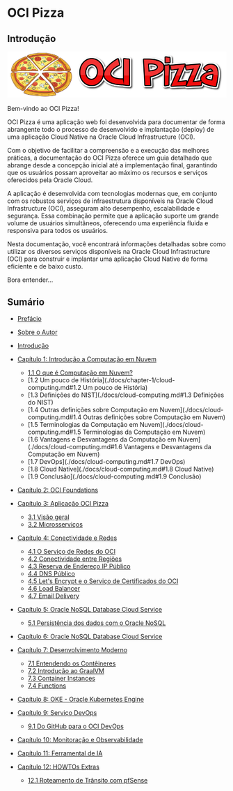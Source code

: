 # OCI Pizza

## Introdução

![alt_text](./docs/chapter-1/img/oci-pizza-logo-1.png "OCI Pizza")

Bem-vindo ao OCI Pizza!

OCI Pizza é uma aplicação web foi desenvolvida para documentar de forma abrangente todo o processo de desenvolvido e implantação (deploy) de uma aplicação Cloud Native na Oracle Cloud Infrastructure (OCI).

Com o objetivo de facilitar a compreensão e a execução das melhores práticas, a documentação do OCI Pizza oferece um guia detalhado que abrange desde a concepção inicial até a implementação final, garantindo que os usuários possam aproveitar ao máximo os recursos e serviços oferecidos pela Oracle Cloud.

A aplicação é desenvolvida com tecnologias modernas que, em conjunto com os robustos  serviços de infraestrutura disponíveis na Oracle Cloud Infrastructure (OCI), asseguram alto desempenho, escalabilidade e segurança. Essa combinação permite que a aplicação suporte um grande volume de usuários simultâneos, oferecendo uma experiência fluida e responsiva para todos os usuários.

Nesta documentação, você encontrará informações detalhadas sobre como utilizar os diversos serviços disponíveis na Oracle Cloud Infrastructure (OCI) para construir e implantar uma aplicação Cloud Native de forma eficiente e de baixo custo.

Bora entender...

## Sumário

- [Prefácio](./docs/preface.md)
- [Sobre o Autor](./docs/daniel-armbrust-about.md)
- [Introdução](./docs/intro.md)

- [Capítulo 1: Introdução a Computação em Nuvem](./docs/chapter-1/index.md)
	- [1.1 O que é Computação em Nuvem?](./docs/cloud-computing.md#1.1-O-que-é-Computação-em-Nuvem?)
	- [1.2 Um pouco de História](./docs/chapter-1/cloud-computing.md#1.2 Um pouco de História)
	- [1.3 Definições do NIST](./docs/cloud-computing.md#1.3 Definições do NIST)
	- [1.4 Outras definições sobre Computação em Nuvem](./docs/cloud-computing.md#1.4 Outras definições sobre Computação em Nuvem)
	- [1.5 Terminologias da Computação em Nuvem](./docs/cloud-computing.md#1.5 Terminologias da Computação em Nuvem)
	- [1.6 Vantagens e Desvantagens da Computação em Nuvem](./docs/cloud-computing.md#1.6 Vantagens e Desvantagens da Computação em Nuvem)
	- [1.7 DevOps](./docs/cloud-computing.md#1.7 DevOps)
	- [1.8 Cloud Native](./docs/cloud-computing.md#1.8 Cloud Native)
	- [1.9 Conclusão](./docs/cloud-computing.md#1.9 Conclusão)

- [Capítulo 2: OCI Foundations](./docs/chapter-2/index.md)

- [Capítulo 3: Aplicação OCI Pizza](./docs/chapter-3/index.md)
	- [3.1 Visão geral](./docs/chapter-3/ocipizza-overview.md)
	- [3.2 Microsserviços](./docs/chapter-3/microservices.md)

- [Capítulo 4: Conectividade e Redes](./docs/chapter-4/index.md)
	- [4.1 O Serviço de Redes do OCI](./docs/chapter-4/network.md)
	- [4.2 Conectividade entre Regiões](./docs/chapter-4/regions-connectivity.md)
	- [4.3 Reserva de Endereço IP Público](./docs/chapter-4/reserved-public-ip.md)	
	- [4.4 DNS Público](./docs/chapter-4/dns.md)
	- [4.5 Let's Encrypt e o Serviço de Certificados do OCI](./docs/chapter-4/lets-encrypt.md)
	- [4.6 Load Balancer](./docs/chapter-4/lb.md)	
	- [4.7 Email Delivery](./docs/chapter-4/email-delivery.md)
    
- [Capítulo 5: Oracle NoSQL Database Cloud Service](./docs/chapter-5/index.md)
	- [5.1 Persistência dos dados com o Oracle NoSQL](./docs/chapter-5/nosql.md)

- [Capítulo 6: Oracle NoSQL Database Cloud Service](./docs/chapter-5/index.md)

- [Capítulo 7: Desenvolvimento Moderno](./docs/chapter-7/index.md)
	- [7.1 Entendendo os Contêineres](./docs/chapter-7/containers.md)
	- [7.2 Introdução ao GraalVM](./docs/chapter-7/graalvm.md)	
	- [7.3 Container Instances](./docs/chapter-7/container-instances.md)	
	- [7.4 Functions](./docs/chapter-5/functions.md)	

- [Capítulo 8: OKE - Oracle Kubernetes Engine](./docs/chapter-8/index.md)
	
- [Capítulo 9: Serviço DevOps](./docs/chapter-9/index.md)
	- [9.1 Do GitHub para o OCI DevOps](./docs/chapter-9/github-ocidevops.md)

- [Capítulo 10: Monitoração e Observabilidade](./docs/chapter-10/index.md)

- [Capítulo 11: Ferramental de IA](./docs/chapter-11/index.md)

- [Capítulo 12: HOWTOs Extras](./docs/chapter-12/index.md)
	- [12.1 Roteamento de Trânsito com pfSense](./docs/chapter-12/transit-routing-pfsense.md)
